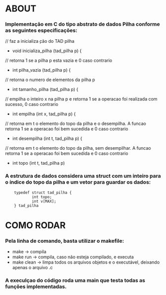# ABOUT

### Implementação em C do tipo abstrato de dados Pilha conforme as seguintes especificações: 

  // faz a inicializa ̧cão do TAD pilha
  - void inicializa_pilha (tad_pilha p) {

  // retorna 1 se a pilha p esta vazia e 0 caso contrario
  - int pilha_vazia (tad_pilha p) {

  // retorna o numero de elementos da pilha p
  - int tamanho_pilha (tad_pilha p) {

  // empilha o inteiro x na pilha p e retorna 1 se a operacao foi realizada com sucesso, 0 caso contrario
  - int empilha (int x, tad_pilha p) {

  // retorna em t o elemento do topo da pilha e o desempilha. A funcao retorna 1 se a operacao foi bem sucedida e 0 caso contrario
  - int desempilha (int t, tad_pilha p) {

  // retorna em t o elemento do topo da pilha, sem desempilhar. A funcao retorna 1 se a operacao foi bem sucedida e 0 caso contrario
  - int topo (int t, tad_pilha p) 
  

### A estrutura de dados considera uma struct com um inteiro para o índice do topo da pilha e um vetor para guardar os dados:
```
    typedef struct tad_pilha {
            int topo;
            int v[MAX];
    } tad_pilha
```

# COMO RODAR
### Pela linha de comando, basta utilizar o makefile:
 - make -> compila
 - make run -> compila, caso não esteja compilado, e executa
 - make clean -> limpa todos os arquivos objetos e o executável, deixando apenas o arquivo .c
 
### A execulçao do código roda uma main que testa todas as funções implementadas. 
